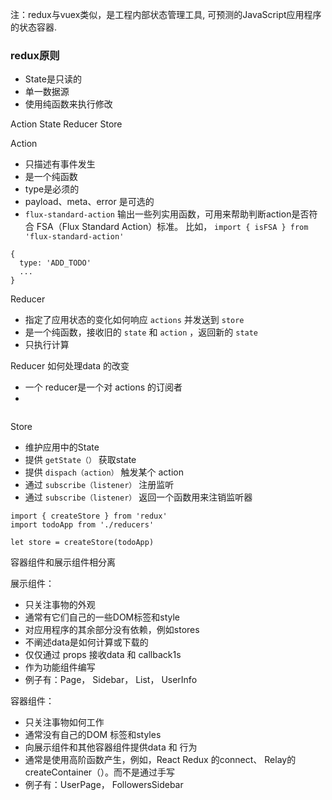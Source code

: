 注：redux与vuex类似，是工程内部状态管理工具, 可预测的JavaScript应用程序的状态容器.

### redux原则

 - State是只读的
 - 单一数据源
 - 使用纯函数来执行修改
 

Action State Reducer Store

Action
- 只描述有事件发生
- 是一个纯函数
- type是必须的
- payload、meta、error 是可选的
- `flux-standard-action` 输出一些列实用函数，可用来帮助判断action是否符合 FSA（Flux Standard Action）标准。
比如， `import { isFSA } from 'flux-standard-action'`

```
{
  type: 'ADD_TODO'
  ...
}
```

Reducer
- 指定了应用状态的变化如何响应 `actions` 并发送到 `store`
- 是一个纯函数，接收旧的 `state` 和 `action` ，返回新的 `state`
- 只执行计算

Reducer 如何处理data 的改变 
  - 一个 reducer是一个对 actions 的订阅者
  - 
   

```

```

Store
- 维护应用中的State
- 提供 `getState（）` 获取state
- 提供 `dispach（action）` 触发某个 action
- 通过 `subscribe（listener）` 注册监听
- 通过 `subscribe（listener）` 返回一个函数用来注销监听器

```
import { createStore } from 'redux'
import todoApp from './reducers'

let store = createStore(todoApp)
```

容器组件和展示组件相分离  

展示组件：
- 只关注事物的外观
- 通常有它们自己的一些DOM标签和style
- 对应用程序的其余部分没有依赖，例如stores
- 不阐述data是如何计算或下载的
- 仅仅通过 props 接收data 和 callback1s
- 作为功能组件编写
- 例子有：Page， Sidebar， List， UserInfo

容器组件：  
- 只关注事物如何工作
- 通常没有自己的DOM 标签和styles
- 向展示组件和其他容器组件提供data 和 行为
- 通常是使用高阶函数产生，例如，React Redux 的connect、 Relay的 createContainer（）。而不是通过手写
- 例子有：UserPage， FollowersSidebar


